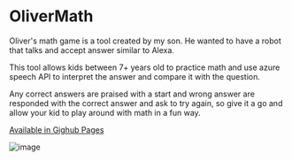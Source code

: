 # OliverMath

Oliver's math game is a tool created by my son. He wanted to have a robot that talks and accept answer similar to Alexa.

This tool allows kids between 7+ years old to practice math and use azure speech API to interpret the answer and compare it with the question.

Any correct answers are praised with a start and wrong answer are responded with the correct answer and ask to try again, so give it a go and allow your kid to play around with math in a fun way.

[Available in Gighub Pages](https://victorsaly.github.io/OliverMath/)

![image](https://user-images.githubusercontent.com/2436675/159779323-b3d9bcd6-2b58-466f-a0c6-58b1c8845a51.png)

